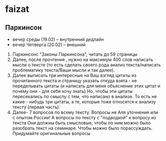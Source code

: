 # faizat

## Паркинсон

* вечер среды (19.02) – внутренний дедлайн
* вечер Четверга (20.02) – внешний

1. Паркинсонс "Законы Паркинсона", читать до 59 страницы
2. Далее, после прочтения , нужно на максимум 400 слов написать мысли о тексте (то есть сделать своего рода анализ текста/написать проблематику текста/Ваши мысли и так далее).
3. Далее выписать три интересные на Ваш взгляд цитаты из прочитанного текста и страницу указать откуда взята - не переделывать цитаты (и написать для меня объяснение этих цитат и почему они - для себя хочу знать) Но, чтобы эти цитаты пересекались по смыслу с тем, что написано в анализе.
То есть не какие - нибудь три цитаты, а те, которые тоже относятся к анализу тексту (первая часть).
4. Далее- 7 вопросов по всему тексту.
Вопросы не Аля уточнение или с опытом России! А вопросы по тексту с "подводкой" к вопросу из текста
Они должны быть смысловые, чтобы по ним можно было разобрать текст на семинаре. Чтобы можно было порассуждать. Придумайте оригинальные вопросы
